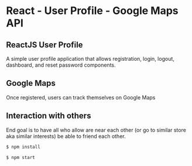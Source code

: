 <h1>React - User Profile - Google Maps API</h1>

<h2>ReactJS User Profile</h2>
A simple user profile application that allows registration, login, logout, dashboard, and reset password components.

<h2>Google Maps</h2>
Once registered, users can track themselves on Google Maps

<h2>Interaction with others</h2>
End goal is to have all who allow are near each other (or go to similar store aka similar interests) be able to friend each other.

```sh
$ npm install
```

```sh
$ npm start
```
